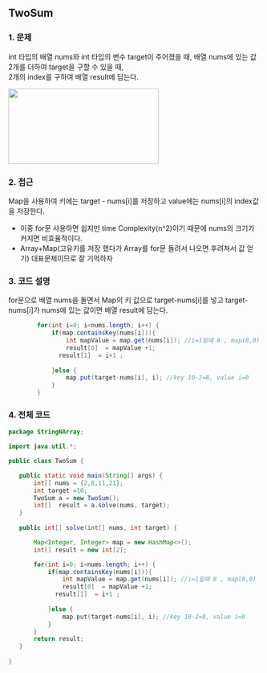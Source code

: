 ## TwoSum

### 1. 문제
int 타입의 배열 nums와 int 타입의 변수 target이 주어졌을 때, 배열 nums에 있는 값 2개를 더하여 target을 구할 수 있을 때, <br>
2개의 index를 구하여 배열 result에 담는다.

<img src="https://user-images.githubusercontent.com/68332512/99178940-dbea3a80-275b-11eb-8016-3e3872ef06f5.PNG" width = "300" height="150">

### 2. 접근
Map을 사용하여 키에는 target - nums[i]를 저장하고 value에는 nums[i]의 index값을 저장한다.

* 이중 for문 사용하면 쉽지만 time Complexity(n^2)이기 때문에 nums의 크기가 커지면 비효율적이다.
* Array+Map(고유키를 저장 했다가 Array를 for문 돌려서 나오면 후려쳐서 값 얻기) 대표문제이므로 잘 기억하자

### 3. 코드 설명

for문으로 배열 nums을 돌면서 Map의 키 값으로 target-nums[i]를 넣고 target-nums[i]가 nums에 있는 값이면 배열 result에 담는다.
```java
		for(int i=0; i<nums.length; i++) {
			if(map.containsKey(nums[i])){
				int mapValue = map.get(nums[i]); //i=1일때 8 , map(8,0)
				result[0]  = mapValue +1; 
			  result[1]  = i+1 ;        
				
			}else {
				map.put(target-nums[i], i); //key 10-2=8, value i=0 
			}
		}
 ```
 
 ### 4. 전체 코드
 ```java
 package StringNArray;

import java.util.*;

public class TwoSum {

	public static void main(String[] args) {
		int[] nums = {2,8,11,21};
        int target =10;
        TwoSum a = new TwoSum();
        int[]  result = a.solve(nums, target);
	}
	
	public int[] solve(int[] nums, int target) {

		Map<Integer, Integer> map = new HashMap<>();
		int[] result = new int[2];

		for(int i=0; i<nums.length; i++) {
			if(map.containsKey(nums[i])){
				int mapValue = map.get(nums[i]); //i=1일때 8 , map(8,0)
				result[0]  = mapValue +1;
			  result[1]  = i+1 ;     
				
			}else {
				map.put(target-nums[i], i); //key 10-2=8, value i=0 
			}
		}
		return result;
	}
  
}
```
